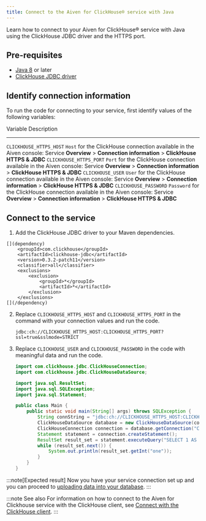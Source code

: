 ```yaml
---
title: Connect to the Aiven for ClickHouse® service with Java
---
```


Learn how to connect to your Aiven for ClickHouse® service with Java
using the ClickHouse JDBC driver and the HTTPS port.

## Pre-requisites

-   [Java 8](https://www.java.com/en/download/) or later
-   [ClickHouse JDBC
    driver](https://github.com/ClickHouse/clickhouse-jdbc/tree/master/clickhouse-jdbc)

## Identify connection information

To run the code for connecting to your service, first identify values of
the following variables:

  Variable                  Description
  ------------------------- ------------------------------------------------------------------------------------------------------------------------------------------------------------
  `CLICKHOUSE_HTTPS_HOST`   `Host` for the ClickHouse connection available in the Aiven console: Service **Overview** \> **Connection information** \> **ClickHouse HTTPS & JDBC**
  `CLICKHOUSE_HTTPS_PORT`   `Port` for the ClickHouse connection available in the Aiven console: Service **Overview** \> **Connection information** \> **ClickHouse HTTPS & JDBC**
  `CLICKHOUSE_USER`         `User` for the ClickHouse connection available in the Aiven console: Service **Overview** \> **Connection information** \> **ClickHouse HTTPS & JDBC**
  `CLICKHOUSE_PASSWORD`     `Password` for the ClickHouse connection available in the Aiven console: Service **Overview** \> **Connection information** \> **ClickHouse HTTPS & JDBC**

## Connect to the service

1.  Add the ClickHouse JDBC driver to your Maven dependencies.

``` shell
[](dependency)
    <groupId>com.clickhouse</groupId>
    <artifactId>clickhouse-jdbc</artifactId>
    <version>0.3.2-patch11</version>
    <classifier>all</classifier>
    <exclusions>
        <exclusion>
            <groupId>*</groupId>
            <artifactId>*</artifactId>
        </exclusion>
    </exclusions>
[](/dependency)
```

2.  Replace `CLICKHOUSE_HTTPS_HOST` and `CLICKHOUSE_HTTPS_PORT` in the
    command with your connection values and run the code.

    ``` shell
    jdbc:ch://CLICKHOUSE_HTTPS_HOST:CLICKHOUSE_HTTPS_PORT?ssl=true&sslmode=STRICT
    ```

3.  Replace `CLICKHOUSE_USER` and `CLICKHOUSE_PASSWORD` in the code with
    meaningful data and run the code.

    ``` java
    import com.clickhouse.jdbc.ClickHouseConnection;
    import com.clickhouse.jdbc.ClickHouseDataSource;

    import java.sql.ResultSet;
    import java.sql.SQLException;
    import java.sql.Statement;

    public class Main {
        public static void main(String[] args) throws SQLException {
            String connString = "jdbc:ch://CLICKHOUSE_HTTPS_HOST:CLICKHOUSE_HTTPS_PORT?ssl=true&sslmode=STRICT";
            ClickHouseDataSource database = new ClickHouseDataSource(connString);
            ClickHouseConnection connection = database.getConnection("CLICKHOUSE_USER", "CLICKHOUSE_PASSWORD");
            Statement statement = connection.createStatement();
            ResultSet result_set = statement.executeQuery("SELECT 1 AS one");
            while (result_set.next()) {
                System.out.println(result_set.getInt("one"));
            }
        }
    }
    ```

:::note[Expected result]
Now you have your service connection set up and you can proceed to
[uploading data into your database](load-dataset).
:::

:::note See also
For information on how to connect to the Aiven for Clickhouse service
with the ClickHouse client, see
[Connect with the ClickHouse client](/docs/products/clickhouse/howto/connect-with-clickhouse-cli).
:::
